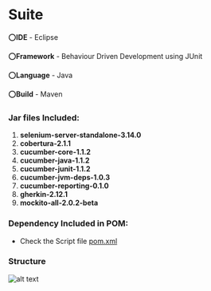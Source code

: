 # Suite

:o:**IDE** - Eclipse

:o:**Framework** - Behaviour Driven Development using JUnit

:o:**Language** - Java

:o:**Build** - Maven

### Jar files Included:
1. **selenium-server-standalone-3.14.0** 
2. **cobertura-2.1.1**
3. **cucumber-core-1.1.2**
4. **cucumber-java-1.1.2**
5. **cucumber-junit-1.1.2**
6. **cucumber-jvm-deps-1.0.3**
7. **cucumber-reporting-0.1.0**
8. **gherkin-2.12.1**
9. **mockito-all-2.0.2-beta**

### Dependency Included in POM:
- Check the Script file [pom.xml](pom.xml)

### Structure
![alt text](http://www.simpleimageresizer.com/_uploads/photos/ed923e1e/Page_Object_Model-1.png)
